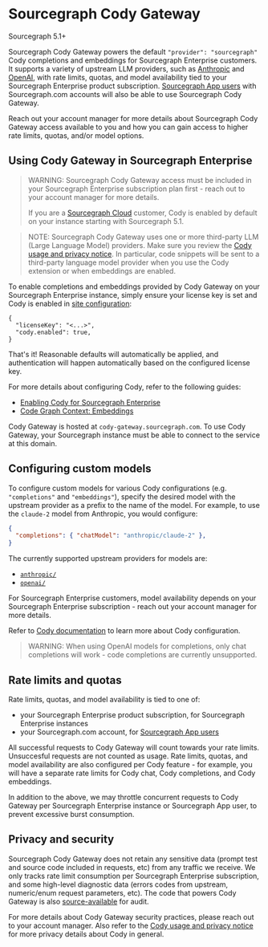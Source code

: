 # Sourcegraph Cody Gateway

<span class="badge badge-note">Sourcegraph 5.1+</span>

Sourcegraph Cody Gateway powers the default `"provider": "sourcegraph"` Cody completions and embeddings for Sourcegraph Enterprise customers.
It supports a variety of upstream LLM providers, such as [Anthropic](https://www.anthropic.com/) and [OpenAI](https://openai.com/), with rate limits, quotas, and model availability tied to your Sourcegraph Enterprise product subscription.
[Sourcegraph App users](../../app/overview/index.md) with Sourcegraph.com accounts will also be able to use Sourcegraph Cody Gateway.

Reach out your account manager for more details about Sourcegraph Cody Gateway access available to you and how you can gain access to higher rate limits, quotas, and/or model options.

## Using Cody Gateway in Sourcegraph Enterprise

> WARNING: Sourcegraph Cody Gateway access must be included in your Sourcegraph Enterprise subscription plan first - reach out to your account manager for more details.
>
> If you are a [Sourcegraph Cloud](../../cloud/index.md) customer, Cody is enabled by default on your instance starting with Sourcegraph 5.1.

<span class="virtual-br"></span>

> NOTE: Sourcegraph Cody Gateway uses one or more third-party LLM (Large Language Model) providers. Make sure you review the [Cody usage and privacy notice](https://about.sourcegraph.com/terms/cody-notice). In particular, code snippets will be sent to a third-party language model provider when you use the Cody extension or when embeddings are enabled.

To enable completions and embeddings provided by Cody Gateway on your Sourcegraph Enterprise instance, simply ensure your license key is set and Cody is enabled in [site configuration](../../admin/config/site_config.md):

```jsonc
{
  "licenseKey": "<...>",
  "cody.enabled": true,
}
```

That's it! Reasonable defaults will automatically be applied, and authentication will happen automatically based on the configured license key.

For more details about configuring Cody, refer to the following guides:

- [Enabling Cody for Sourcegraph Enterprise](./../overview/enable-cody-enterprise.md)
- [Code Graph Context: Embeddings](./code_graph_context.md#embeddings)

Cody Gateway is hosted at `cody-gateway.sourcegraph.com`. To use Cody Gateway, your Sourcegraph instance must be able to connect to the service at this domain.

## Configuring custom models

To configure custom models for various Cody configurations (e.g. `"completions"` and `"embeddings"`), specify the desired model with the upstream provider as a prefix to the name of the model. For example, to use the `claude-2` model from Anthropic, you would configure:

```json
{
  "completions": { "chatModel": "anthropic/claude-2" },
}
```

The currently supported upstream providers for models are:

- [`anthropic/`](https://www.anthropic.com/)
- [`openai/`](https://openai.com/)

For Sourcegraph Enterprise customers, model availability depends on your Sourcegraph Enterprise subscription - reach out your account manager for more details.

Refer to [Cody documentation](../overview/index.md) to learn more about Cody configuration.

> WARNING: When using OpenAI models for completions, only chat completions will work - code completions are currently unsupported.

## Rate limits and quotas

Rate limits, quotas, and model availability is tied to one of:

- your Sourcegraph Enterprise product subscription, for Sourcegraph Enterprise instances
- your Sourcegraph.com account, for [Sourcegraph App users](../../app/overview/index.md)

All successful requests to Cody Gateway will count towards your rate limits.
Unsuccesful requests are not counted as usage.
Rate limits, quotas, and model availability are also configured per Cody feature - for example, you will have a separate rate limits for Cody chat, Cody completions, and Cody embeddings.

In addition to the above, we may throttle concurrent requests to Cody Gateway per Sourcegraph Enterprise instance or Sourcegraph App user, to prevent excessive burst consumption.

## Privacy and security

Sourcegraph Cody Gateway does not retain any sensitive data (prompt test and source code included in requests, etc) from any traffic we receive.
We only tracks rate limit consumption per Sourcegraph Enterprise subscription, and some high-level diagnostic data (errors codes from upstream, numeric/enum request parameters, etc).
The code that powers Cody Gateway is also [source-available](https://sourcegraph.com/search?q=context:global+repo:%5Egithub%5C.com/sourcegraph/sourcegraph$+f:cmd/cody-gateway+lang:go&patternType=lucky&sm=1&groupBy=path) for audit.

For more details about Cody Gateway security practices, please reach out to your account manager.
Also refer to the [Cody usage and privacy notice](https://about.sourcegraph.com/terms/cody-notice) for more privacy details about Cody in general.
